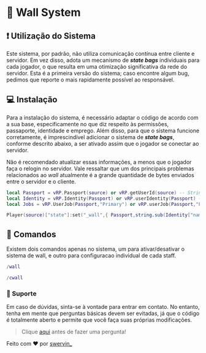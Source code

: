 # 🩻 Wall System

## ❗ Utilização do Sistema

Este sistema, por padrão, não utiliza comunicação contínua entre cliente e servidor. Em vez disso, adota um mecanismo de ***state bags*** individuais para cada jogador, o que resulta em uma otimização significativa da rede do servidor. Esta é a primeira versão do sistema; caso encontre algum bug, pedimos que reporte o mais rapidamente possível ao responsável.

## 💻 Instalação

Para a instalação do sistema, é necessário adaptar o código de acordo com a sua base, especificamente no que diz respeito às permissões, passaporte, identidade e emprego. Além disso, para que o sistema funcione corretamente, é imprescindível adicionar o sistema de ***state bags***, conforme descrito abaixo, a ser ativado assim que o jogador se conectar ao servidor.

Não é recomendado atualizar essas informações, a menos que o jogador faça o relogin no servidor. Vale ressaltar que um dos principais problemas relacionados ao *wall* atualmente é a grande quantidade de bytes enviados entre o servidor e o cliente.

```lua
local Passport = vRP.Passport(source) or vRP.getUserId(source) -- String/Int
local Identity = vRP.Identity(Passport) or vRP.userIdentity(Passport) -- String
local Jobs = vRP.UserJob(Passport,"Primary") or vRP.userJob(Passport,"Primary") -- String

Player(source)["state"]:set("_wall",{ Passport,string.sub(Identity["name"],1,10).." "..string.sub(Identity["name2"],1,15),Jobs },true)
```

## 🔰 Comandos

Existem dois comandos apenas no sistema, um para ativar/desativar o sistema de wall, e outro para configuracao individual de cada staff.

```lua
/wall
```

```lua
/cwall
```

### 📱 Suporte

Em caso de dúvidas, sinta-se à vontade para entrar em contato. No entanto, tenha em mente que perguntas básicas devem ser evitadas, já que o código é totalmente aberto e permite que você faça suas próprias modificações.

> Clique [aqui](https://nohello.net/pt-br/) antes de fazer uma pergunta!


Feito com ❤️ por [swervin_](https://swervinstudio.com)